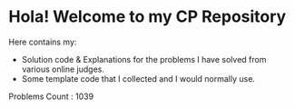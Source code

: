 # Hola! Welcome to my CP Repository

Here contains my:
- Solution code & Explanations for the problems I have solved from various online judges.
- Some template code that I collected and I would normally use.

Problems Count : 1039